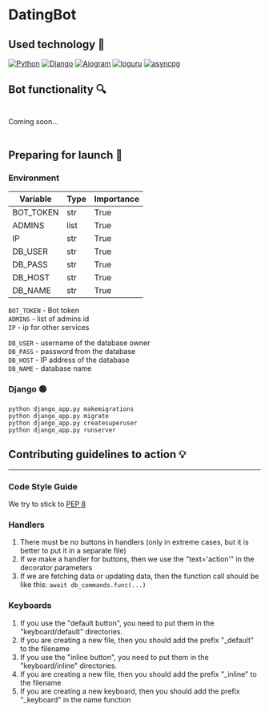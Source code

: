# DatingBot

## Used technology 📝

[![Python](https://img.shields.io/badge/Python-3.8%2B-blueviolet?style=flat-square)](https://www.python.org/downloads/)
[![Django](https://img.shields.io/badge/Django-3.1.13-ff69b49cf?style=flat-square)](https://pypi.org/project/aiogram/)
[![Aiogram](https://img.shields.io/badge/aiogram-2.14-9cf?style=flat-square)](https://pypi.org/project/aiogram/)
[![loguru](https://img.shields.io/badge/loguru-0.5-red?style=flat-square)](https://pypi.org/project/aiogram/)
[![asyncpg](https://img.shields.io/badge/asyncpg-0.24-green?style=flat-square)](https://pypi.org/project/aiogram/)

## Bot functionality 🔍️

<br>
Coming soon...
<br>
<br>

## Preparing for launch 🚀

### Environment

| Variable     | Type        | Importance   |
|--------------|-------------|--------------|
| BOT_TOKEN    | str         | True         |
| ADMINS       | list        | True         |
| IP           | str         | True         |
| DB_USER      | str         | True         |
| DB_PASS      | str         | True         |
| DB_HOST      | str         | True         |
| DB_NAME      | str         | True         |

`BOT_TOKEN` - Bot token\
`ADMINS` - list of admins id\
`IP` - ip for other services

`DB_USER` - username of the database owner\
`DB_PASS` - password from the database\
`DB_HOST` - IP address of the database\
`DB_NAME` - database name

### Django 🟢

```shell
python django_app.py makemigrations
python django_app.py migrate
python django_app.py createsuperuser
python django_app.py runserver
```

## Contributing guidelines to action 💡

<hr>

### Code Style Guide

We try to stick to [PEP 8](https://peps.python.org/pep-0008/#:~:text=Use%20the%20function%20naming%20rules,invoke%20Python's%20name%20mangling%20rules)

### Handlers
1. There must be no buttons in handlers (only in extreme cases, but it is better to put it in a separate file)
2. If we make a handler for buttons, then we use the "text='action'" in the decorator parameters
3. If we are fetching data or updating data, then the function call should be like this: `await db_commands.func(...)`


### Keyboards
1. If you use the "default button", you need to put them in the "keyboard/default" directories.
2. If you are creating a new file, then you should add the prefix "_default" to the filename 
3. If you use the "inline button", you need to put them in the "keyboard/inline" directories.
4. If you are creating a new file, then you should add the prefix "_inline" to the filename 
5. If you are creating a new keyboard, then you should add the prefix "_keyboard" in the name function